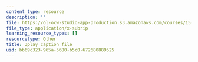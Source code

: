 ```yaml
---
content_type: resource
description: ''
file: https://ol-ocw-studio-app-production.s3.amazonaws.com/courses/15-031j-energy-decisions-markets-and-policies-spring-2012/bb69c323965a5680b5c0672680889525_ruRaCsL9tpQ.vtt
file_type: application/x-subrip
learning_resource_types: []
resourcetype: Other
title: 3play caption file
uid: bb69c323-965a-5680-b5c0-672680889525
---
```

